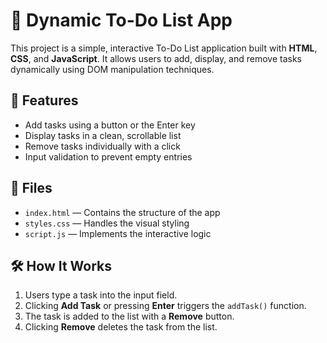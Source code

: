 # 📝 Dynamic To-Do List App

This project is a simple, interactive To-Do List application built with **HTML**, **CSS**, and **JavaScript**. It allows users to add, display, and remove tasks dynamically using DOM manipulation techniques.

## 🚀 Features

- Add tasks using a button or the Enter key
- Display tasks in a clean, scrollable list
- Remove tasks individually with a click
- Input validation to prevent empty entries

## 📁 Files

- `index.html` — Contains the structure of the app
- `styles.css` — Handles the visual styling
- `script.js` — Implements the interactive logic

## 🛠️ How It Works

1. Users type a task into the input field.
2. Clicking **Add Task** or pressing **Enter** triggers the `addTask()` function.
3. The task is added to the list with a **Remove** button.
4. Clicking **Remove** deletes the task from the list.

